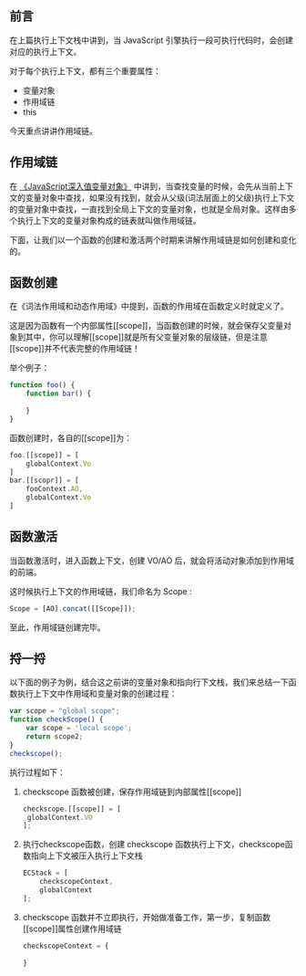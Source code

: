 ## 前言

在上篇执行上下文栈中讲到，当 JavaScript 引擎执行一段可执行代码时，会创建对应的执行上下文。

对于每个执行上下文，都有三个重要属性：


- 变量对象
- 作用域链
- this

今天重点讲讲作用域链。

## 作用域链

在 [《JavaScript深入值变量对象》](https://github.com/mqyqingfeng/Blog/issues/5) 中讲到，当查找变量的时候，会先从当前上下文的变量对象中查找，如果没有找到，就会从父级(词法层面上的父级)执行上下文的变量对象中查找，一直找到全局上下文的变量对象，也就是全局对象。这样由多个执行上下文的变量对象构成的链表就叫做作用域链。

下面，让我们以一个函数的创建和激活两个时期来讲解作用域链是如何创建和变化的。

## 函数创建

在《词法作用域和动态作用域》中提到，函数的作用域在函数定义时就定义了。

这是因为函数有一个内部属性[[scope]]，当函数创建的时候，就会保存父变量对象到其中，你可以理解[[scope]]就是所有父变量对象的层级链，但是注意[[scope]]并不代表完整的作用域链！

举个例子：

```javascript
function foo() {
	function bar() {
        
    }
}
```

函数创建时，各自的[[scope]]为：

```javascript
foo.[[scope]] = [
    globalContext.Vo
]
bar.[[scopr]] = [
    fooContext.AO,
    globalContext.Vo
]
```

## 函数激活

当函数激活时，进入函数上下文，创建 VO/AO 后，就会将活动对象添加到作用域的前端。

这时候执行上下文的作用域链，我们命名为 Scope :

```javascript
Scope = [AO].concat([[Scope]]);
```

至此，作用域链创建完毕。

## 捋一捋

以下面的例子为例，结合这之前讲的变量对象和指向行下文栈，我们来总结一下函数执行上下文中作用域和变量对象的创建过程：

```javascript
var scope = "global scope";
function checkScope() {
	var scope = 'local scope';
    return scope2;
}
checkscope();
```

执行过程如下：

1. checkscope 函数被创建，保存作用域链到内部属性[[scope]]

   ```javascript
   checkscope.[[scope]] = [
   	globalContext.VO
   ];
   ```

2. 执行checkscope函数，创建 checkscope 函数执行上下文，checkscope函数指向上下文被压入执行上下文栈

   ```javascript
   ECStack = [
       checkscopeContext,
       globalContext
   ];
   ```

3. checkscope 函数并不立即执行，开始做准备工作，第一步，复制函数[[scope]]属性创建作用域链

   ```javascript
   checkscopeContext = {
       
   }
   ```

   

